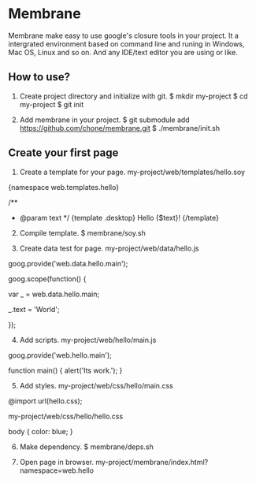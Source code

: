 # Membrane

Membrane make easy to use google's closure tools in your project.
It a intergrated environment based on command line and runing in Windows, Mac OS, Linux and so on. And any IDE/text editor you are using or like.  

## How to use?

1. Create project directory and initialize with git.
$ mkdir my-project
$ cd my-project
$ git init

2. Add membrane in your project.
$ git submodule add https://github.com/chone/membrane.git
$ ./membrane/init.sh

## Create your first page

1. Create a template for your page.
my-project/web/templates/hello.soy

{namespace web.templates.hello}

/**
 * @param text
 */
{template .desktop}
  Hello {$text}!
{/template}

2. Compile template.
$ membrane/soy.sh

3. Create data test for page.
my-project/web/data/hello.js

goog.provide('web.data.hello.main');

goog.scope(function() {

  var _ = web.data.hello.main;

  _.text = 'World';

});

4. Add scripts.
my-project/web/hello/main.js

goog.provide('web.hello.main');

function main() {
  alert('Its work.');
}

5. Add styles. 
my-project/web/css/hello/main.css

@import url(hello.css);

my-project/web/css/hello/hello.css

body {
  color: blue;
}

6. Make dependency.
$ membrane/deps.sh

7. Open page in browser.
my-project/membrane/index.html?namespace=web.hello

